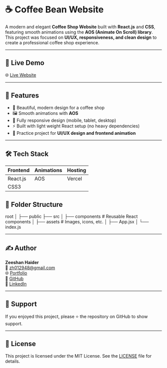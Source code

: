 # ☕ Coffee Bean Website

A modern and elegant **Coffee Shop Website** built with **React.js** and **CSS**, featuring smooth animations using the **AOS (Animate On Scroll) library**.  
This project was focused on **UI/UX, responsiveness, and clean design** to create a professional coffee shop experience.

---

## 🚀 Live Demo

🌐 [Live Website](https://bean-scene-xi.vercel.app/)  

---

## 📸 Features

- 🎨 Beautiful, modern design for a coffee shop
- 🖼️ Smooth animations with **AOS**
- 📱 Fully responsive design (mobile, tablet, desktop)
- ⚡ Built with light weight React setup (no heavy dependencies)
- 🌟 Practice project for **UI/UX design and frontend animation**

---

## 🛠️ Tech Stack

| Frontend      | Animations | Hosting |
|---------------|------------|---------|
| React.js      | AOS        | Vercel  |
| CSS3          |            |         |



## 📂 Folder Structure
root
│
├── public
├── src
│ ├── components # Reusable React components
│ ├── assets # Images, icons, etc.
│ ├── App.jsx
│ └── index.js



---

## ✍️ Author

**Zeeshan Haider**  
📧 zh012948@gmail.com  
🌐 [Portfolio](https://zeeshan-haider-1.vercel.app/)  
🐙 [GitHub](https://github.com/zh012948)  
💼 [LinkedIn](https://www.linkedin.com/in/m-zeeshan-haider-606bb3284/)

---

## 🤝 Support

If you enjoyed this project, please ⭐️ the repository on GitHub to show support.  

---

## 📄 License

This project is licensed under the MIT License. See the [LICENSE](LICENSE) file for details.











